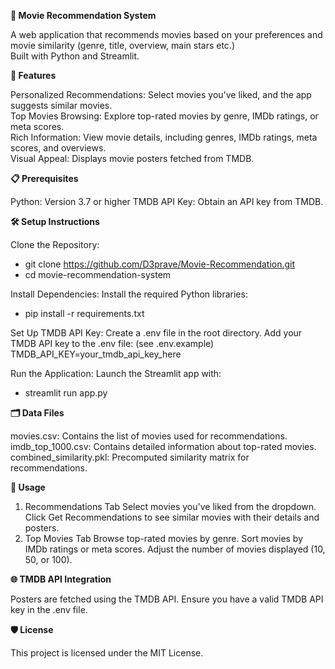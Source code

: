 **🎥 Movie Recommendation System**

A web application that recommends movies based on your preferences and movie similarity (genre, title, overview, main stars etc.)  
Built with Python and Streamlit.

**🚀 Features**

Personalized Recommendations: Select movies you've liked, and the app suggests similar movies.  
Top Movies Browsing: Explore top-rated movies by genre, IMDb ratings, or meta scores.  
Rich Information: View movie details, including genres, IMDb ratings, meta scores, and overviews.  
Visual Appeal: Displays movie posters fetched from TMDB.  

**📋 Prerequisites**

Python: Version 3.7 or higher
TMDB API Key: Obtain an API key from TMDB.

**🛠️ Setup Instructions**

Clone the Repository:
- git clone https://github.com/D3prave/Movie-Recommendation.git
- cd movie-recommendation-system

Install Dependencies: Install the required Python libraries:
- pip install -r requirements.txt

Set Up TMDB API Key:
Create a .env file in the root directory.
Add your TMDB API key to the .env file: (see .env.example)
TMDB_API_KEY=your_tmdb_api_key_here

Run the Application: Launch the Streamlit app with:
- streamlit run app.py

**🗂️ Data Files**

movies.csv: Contains the list of movies used for recommendations.
imdb_top_1000.csv: Contains detailed information about top-rated movies.
combined_similarity.pkl: Precomputed similarity matrix for recommendations.

**📖 Usage**

1. Recommendations Tab
Select movies you've liked from the dropdown.
Click Get Recommendations to see similar movies with their details and posters.
2. Top Movies Tab
Browse top-rated movies by genre.
Sort movies by IMDb ratings or meta scores.
Adjust the number of movies displayed (10, 50, or 100).

**🌐 TMDB API Integration**

Posters are fetched using the TMDB API. Ensure you have a valid TMDB API key in the .env file.

**🛡️ License**

This project is licensed under the MIT License.
